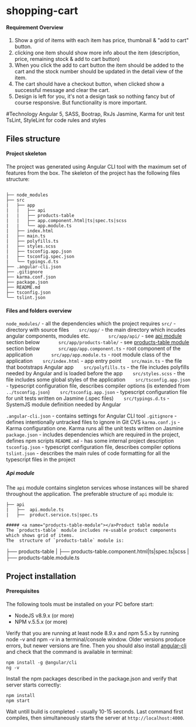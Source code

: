 # shopping-cart

#### Requirement Overview
1. Show a grid of items with each item has price, thumbnail & "add to cart" button.
2. clicking one item should show more info about the item (description, price, remaining stock & add to cart button)
3. When you click the add to cart button the item should be added to the cart and the stock number should be updated in the detail view of the item.
4. The cart should have a checkout button, when clicked show a successful message and clear the cart.
5. Design is left for you, it's not a design task so nothing fancy but of course responsive. But functionality is more important.

#Technology
Angular 5, SASS, Bootrap, RxJs
Jasmine, Karma for unit test
TsLint, StyleLint for code rules and styles

## Files structure
#### Project skeleton
The project was generated using Angular CLI tool with the maximum set of features from the box.
The skeleton of the project has the following files structure:
```

├── node_modules
├── src
|   ├── app
|   |   ├── api
|   |   ├── products-table
|   |   ├── app.component.html|ts|spec.ts|scss
|   |   └── app.module.ts
|   ├── index.html
|   ├── main.ts
|   ├── polyfills.ts
|   ├── styles.scss
|   ├── tsconfig.app.json
|   ├── tsconfig.spec.json
|   └── typings.d.ts
├── .angular-cli.json
├── .gitignore
├── karma.conf.json
├── package.json
├── README.md
├── tsconfig.json
└── tslint.json
```

#### Files and folders overview
`node_modules/` - all the dependencies which the project requires
`src/` - directory with source files
&nbsp;&nbsp;&nbsp;&nbsp;&nbsp;&nbsp;`src/app/` - the main directory which incudes angular components, modules etc.
&nbsp;&nbsp;&nbsp;&nbsp;&nbsp;&nbsp;&nbsp;&nbsp;&nbsp;&nbsp;&nbsp;&nbsp;`src/app/api/` - see [api module](#api-module) section below
&nbsp;&nbsp;&nbsp;&nbsp;&nbsp;&nbsp;&nbsp;&nbsp;&nbsp;&nbsp;&nbsp;&nbsp;`src/app/products-table/` - see [products-table module](#products-table-module) section below
&nbsp;&nbsp;&nbsp;&nbsp;&nbsp;&nbsp;&nbsp;&nbsp;&nbsp;&nbsp;&nbsp;&nbsp;`src/app/app.component.ts` - root component of the application
&nbsp;&nbsp;&nbsp;&nbsp;&nbsp;&nbsp;&nbsp;&nbsp;&nbsp;&nbsp;&nbsp;&nbsp;`src/app/app.module.ts` - root module class of the application
&nbsp;&nbsp;&nbsp;&nbsp;&nbsp;&nbsp;`src/index.html` - app entry point
&nbsp;&nbsp;&nbsp;&nbsp;&nbsp;&nbsp;`src/main.ts` - the file that bootstraps Angular app
&nbsp;&nbsp;&nbsp;&nbsp;&nbsp;&nbsp;`src/polyfills.ts` - the file includes polyfills needed by Angular and is loaded before the app
&nbsp;&nbsp;&nbsp;&nbsp;&nbsp;&nbsp;`src/styles.scss` - the file includes some global styles of the application
&nbsp;&nbsp;&nbsp;&nbsp;&nbsp;&nbsp;`src/tsconfig.app.json` - typescript configuration file, describes compiler options (is extended from `../tsconfig.json`)
&nbsp;&nbsp;&nbsp;&nbsp;&nbsp;&nbsp;`src/tsconfig.app.json` - typescript configuration file for unit tests written on Jasmine (.spec files)
&nbsp;&nbsp;&nbsp;&nbsp;&nbsp;&nbsp;`src/typings.d.ts` - SystemJS module definition needed by Angular

`.angular-cli.json` - contains settings for Angular CLI tool
`.gitignore` - defines intentionally untracked files to ignore in Git CVS
`karma.conf.js` - Karma configuration one. Karma runs all the unit tests written on Jasmine
`package.json` - includes dependencies which are required in the project, defines npm scripts
`README.md` - has some internal project description
`tsconfig.json` - typescript configuration file, describes compiler options
`tslint.json` - describes the main rules of code formatting for all the typescript files in the project

##### <a name="api-module"></a>Api module
The `api` module contains singleton services whose instances will be shared throughout the application.
The preferable structure of `api` module is:
```
├── api
|   ├──  api.module.ts
|   ├──  product.service.ts|spec.ts

##### <a name="products-table-module"></a>Product table module
The `products-table` module includes re-usable product components which shows grid of items.
The  structure of `products-table` module is:
```
├── products-table
|   ├── products-table.component.html|ts|spec.ts|scss
|   ├── products-table.module.ts

## Project installation
#### Prerequisites
The following tools must be installed on your PC before start:
* NodeJS v8.9.x (or more)
* NPM v.5.5.x (or more)

Verify that you are running at least node 8.9.x and npm 5.5.x by running node -v and npm -v in a terminal/console window.
Older versions produce errors, but newer versions are fine.
Then you should also install [angular-cli](https://github.com/angular/angular-cli) and check that the command is available in terminal:
```
npm install -g @angular/cli
ng -v
```

Install the npm packages described in the package.json and verify that server starts correctly:
```shell
npm install
npm start
```
Wait untill build is completed - usually 10-15 seconds.
Last command first compiles, then simultaneously starts the server at `http://localhost:4000`.